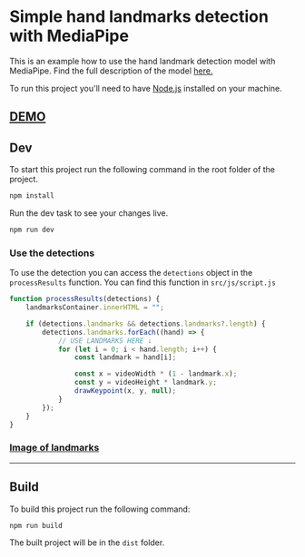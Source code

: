 # Simple hand landmarks detection with MediaPipe

This is an example how to use the hand landmark detection model with MediaPipe. Find the full description of the model [here.](https://ai.google.dev/edge/mediapipe/solutions/vision/hand_landmarker)

To run this project you'll need to have [Node.js](https://nodejs.org/en) installed on your machine.

## [DEMO](http://hld.tdbr.xyz/)

## Dev

To start this project run the following command in the root folder of the project.

```bash
npm install
```

Run the dev task to see your changes live.

```bash
npm run dev
```

### Use the detections

To use the detection you can access the `detections` object in the `processResults` function. You can find this function in `src/js/script.js`

```javascript
function processResults(detections) {
    landmarksContainer.innerHTML = "";

    if (detections.landmarks && detections.landmarks?.length) {
        detections.landmarks.forEach((hand) => {
            // USE LANDMARKS HERE ↓
            for (let i = 0; i < hand.length; i++) {
                const landmark = hand[i];

                const x = videoWidth * (1 - landmark.x);
                const y = videoHeight * landmark.y;
                drawKeypoint(x, y, null);
            }
        });
    }
}
```

### [Image of landmarks](https://ai.google.dev/static/edge/mediapipe/images/solutions/hand-landmarks.png)

---

## Build

To build this project run the following command:

```bash
npm run build
```

The built project will be in the `dist` folder.
